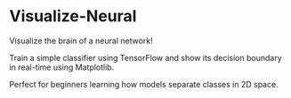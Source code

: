 # Visualize-Neural

Visualize the brain of a neural network!  

Train a simple classifier using TensorFlow and show its decision boundary in real-time using Matplotlib.

Perfect for beginners learning how models separate classes in 2D space.
